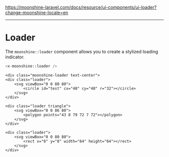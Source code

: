 https://moonshine-laravel.com/docs/resource/ui-components/ui-loader?change-moonshine-locale=en

------

# Loader  

The `moonshine::loader` component allows you to create a stylized loading indicator.
  
```php
<x-moonshine::loader />
```


<div class="grid grid-cols-12 gap-6">
    <div class="col-span-12 xl:col-span-4">
    <div class="box">
    
    <div class="moonshine-loader text-center">
    <div class="loader">
        <svg viewBox="0 0 80 80">
            <circle id="test" cx="40" cy="40" r="32"></circle>
        </svg>
    </div>

    <div class="loader triangle">
        <svg viewBox="0 0 86 80">
            <polygon points="43 8 79 72 7 72"></polygon>
        </svg>
    </div>

    <div class="loader">
        <svg viewBox="0 0 80 80">
            <rect x="8" y="8" width="64" height="64"></rect>
        </svg>
    </div>
</div>
</div>
</div>
</div>

